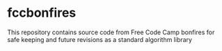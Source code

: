 # fccbonfires
This repository contains source code from Free Code Camp bonfires for safe keeping and future revisions as a standard algorithm library
